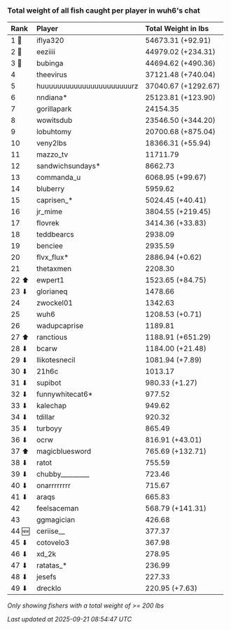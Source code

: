 ### Total weight of all fish caught per player in wuh6's chat

| Rank  | Player                    | Total Weight in lbs |
|:------|:--------------------------|:--------------------|
| 1 🥇  | iflya320                  | 54673.31 (+92.91)   |
| 2 🥈  | eeziiii                   | 44979.02 (+234.31)  |
| 3 🥉  | bubinga                   | 44694.62 (+490.36)  |
| 4     | theevirus                 | 37121.48 (+740.04)  |
| 5     | huuuuuuuuuuuuuuuuuuuuuurz | 37040.67 (+1292.67) |
| 6     | nndiana*                  | 25123.81 (+123.90)  |
| 7     | gorillapark               | 24154.35            |
| 8     | wowitsdub                 | 23546.50 (+344.20)  |
| 9     | lobuhtomy                 | 20700.68 (+875.04)  |
| 10    | veny2lbs                  | 18366.31 (+55.94)   |
| 11    | mazzo_tv                  | 11711.79            |
| 12    | sandwichsundays*          | 8662.73             |
| 13    | commanda_u                | 6068.95 (+99.67)    |
| 14    | bluberry                  | 5959.62             |
| 15    | caprisen_*                | 5024.45 (+40.41)    |
| 16    | jr_mime                   | 3804.55 (+219.45)   |
| 17    | flovrek                   | 3414.36 (+33.83)    |
| 18    | teddbearcs                | 2938.09             |
| 19    | benciee                   | 2935.59             |
| 20    | flvx_flux*                | 2886.94 (+0.62)     |
| 21    | thetaxmen                 | 2208.30             |
| 22 ⬆  | ewpert1                   | 1523.65 (+84.75)    |
| 23 ⬇  | glorianeq                 | 1478.66             |
| 24    | zwockel01                 | 1342.63             |
| 25    | wuh6                      | 1208.53 (+0.71)     |
| 26    | wadupcaprise              | 1189.81             |
| 27 ⬆  | ranctious                 | 1188.91 (+651.29)   |
| 28 ⬇  | bcarw                     | 1184.00 (+21.48)    |
| 29 ⬇  | llikotesnecil             | 1081.94 (+7.89)     |
| 30 ⬇  | 21h6c                     | 1013.17             |
| 31 ⬇  | supibot                   | 980.33 (+1.27)      |
| 32 ⬇  | funnywhitecat6*           | 977.52              |
| 33 ⬇  | kalechap                  | 949.62              |
| 34 ⬇  | tdillar                   | 920.32              |
| 35 ⬇  | turboyy                   | 865.49              |
| 36 ⬇  | ocrw                      | 816.91 (+43.01)     |
| 37 ⬆  | magicbluesword            | 765.69 (+132.71)    |
| 38 ⬇  | ratot                     | 755.59              |
| 39 ⬇  | chubby_________           | 723.46              |
| 40 ⬇  | onarrrrrrrr               | 715.67              |
| 41 ⬇  | araqs                     | 665.83              |
| 42    | feelsaceman               | 568.79 (+141.31)    |
| 43    | ggmagician                | 426.68              |
| 44 🆕 | ceriise__                 | 377.37              |
| 45 ⬇  | cotovelo3                 | 367.98              |
| 46 ⬇  | xd_2k                     | 278.95              |
| 47 ⬇  | ratatas_*                 | 236.99              |
| 48 ⬇  | jesefs                    | 227.33              |
| 49 ⬇  | drecklo                   | 220.95 (+7.63)      |

_Only showing fishers with a total weight of >= 200 lbs_

_Last updated at 2025-09-21 08:54:47 UTC_